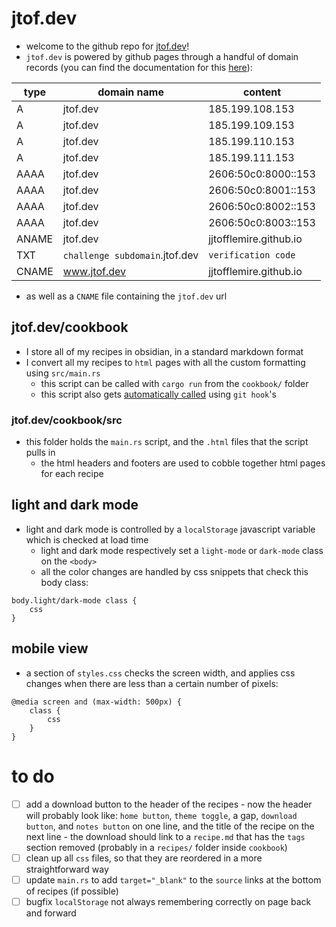 # jtof.dev
- welcome to the github repo for [jtof.dev](https://jtof.dev)!
- `jtof.dev` is powered by github pages through a handful of domain records (you can find the documentation for this [here](https://docs.github.com/en/pages/configuring-a-custom-domain-for-your-github-pages-site/about-custom-domains-and-github-pages)):

| type  | domain name                               | content                          |
|-------|-------------------------------------------|----------------------------------|
| A     | jtof.dev                                  | 185.199.108.153                  |
| A     | jtof.dev                                  | 185.199.109.153                  |
| A     | jtof.dev                                  | 185.199.110.153                  |
| A     | jtof.dev                                  | 185.199.111.153                  |
| AAAA  | jtof.dev                                  | 2606:50c0:8000::153              |
| AAAA  | jtof.dev                                  | 2606:50c0:8001::153              |
| AAAA  | jtof.dev                                  | 2606:50c0:8002::153              |
| AAAA  | jtof.dev                                  | 2606:50c0:8003::153              |
| ANAME | jtof.dev                                  | jjtofflemire.github.io           |
| TXT   | `challenge subdomain`.jtof.dev            | `verification code`              |
| CNAME | www.jtof.dev                              | jjtofflemire.github.io           |

- as well as a `CNAME` file containing the `jtof.dev` url

## jtof.dev/cookbook
- I store all of my recipes in obsidian, in a standard markdown format
- I convert all my recipes to `html` pages with all the custom formatting using `src/main.rs`
  - this script can be called with `cargo run` from the `cookbook/` folder
  - this script also gets [automatically called](.git/hooks/pre-commit) using `git hook`'s

### jtof.dev/cookbook/src
- this folder holds the `main.rs` script, and the `.html` files that the script pulls in
  - the html headers and footers are used to cobble together html pages for each recipe

## light and dark mode
- light and dark mode is controlled by a `localStorage` javascript variable which is checked at load time
  - light and dark mode respectively set a `light-mode` or `dark-mode` class on the `<body>`
  - all the color changes are handled by css snippets that check this body class:

```
body.light/dark-mode class {
    css
}
```

## mobile view
- a section of `styles.css` checks the screen width, and applies css changes when there are less than a certain number of pixels:

```
@media screen and (max-width: 500px) {
    class {
        css
    }
}
```

# to do
- [ ] add a download button to the header of the recipes
      - now the header will probably look like: `home button`, `theme toggle`, a gap, `download button`, and `notes button` on one line, and the title of the recipe on the next line
      - the download should link to a `recipe.md` that has the `tags` section removed (probably in a `recipes/` folder inside `cookbook`)
- [ ] clean up all `css` files, so that they are reordered in a more straightforward way
- [ ] update `main.rs` to add `target="_blank"` to the `source` links at the bottom of recipes (if possible)
- [ ] bugfix `localStorage` not always remembering correctly on page back and forward
